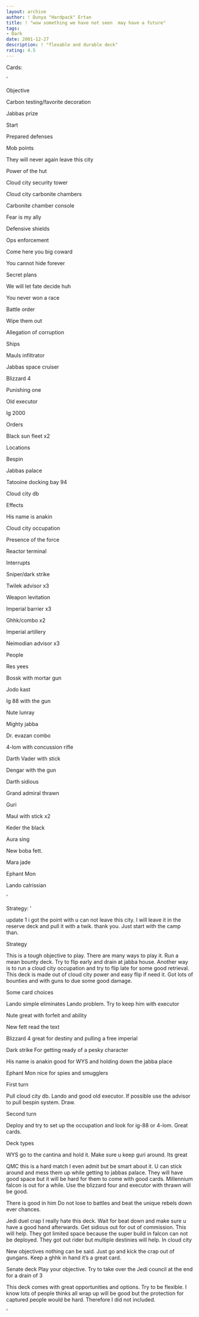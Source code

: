 ```yaml
---
layout: archive
author: ! Dunya "Hardpack" Ertan
title: ! "wow something we have not seen  may have a future"
tags:
- Dark
date: 2001-12-27
description: ! "flexable and durable deck"
rating: 4.5
---
```

Cards: 

' 

Objective  

Carbon testing/favorite decoration

Jabbas prize


Start

Prepared defenses

Mob points

They will never again leave this city

Power of the hut

Cloud city security tower

Cloud city carbonite chambers

Carbonite chamber console

Fear is my ally

Defensive shields

Ops enforcement

Come here you big coward

You cannot hide forever

Secret plans

We will let fate decide huh

You never won a race

Battle order

Wipe them out

Allegation of corruption


Ships

Mauls infiltrator

Jabbas space cruiser

Blizzard 4

Punishing one

Old executor

Ig 2000


Orders

Black sun fleet x2


Locations

Bespin

Jabbas palace

Tatooine docking bay 94

Cloud city db


Effects

His name is anakin

Cloud city occupation

Presence of the force

Reactor terminal


Interrupts

Sniper/dark strike 

Twilek advisor x3

Weapon levitation 

Imperial barrier x3

Ghhk/combo x2

Imperial artillery 

Neimodian advisor x3


People

Res yees

Bossk with mortar gun

Jodo kast

Ig 88 with the gun

Nute lunray

Mighty jabba

Dr. evazan combo

4-lom with concussion rifle

Darth Vader with stick

Dengar with the gun

Darth sidious

Grand admiral thrawn

Guri

Maul with stick x2

Keder the black

Aura sing

New boba fett. 

Mara jade

Ephant Mon

Lando calrissian


'

Strategy: '

update 1 i got the point with u can not leave this city. I will leave it in the reserve deck and pull it with a twik. thank you. Just start with the camp than. 



Strategy


This is a tough objective to play. There are many ways to play it. Run a mean bounty deck. Try to flip early and drain at jabba house. Another way is to run a cloud city occupation and try to flip late for some good retrieval. This deck is made out of cloud city power and easy flip if need it. Got lots of bounties and with guns to due some good damage.


Some card choices

Lando simple eliminates Lando problem. Try to keep him with executor


Nute great with forfeit and ability


New fett read the text


Blizzard 4 great for destiny and pulling a free imperial


Dark strike For getting ready of a pesky character


His name is anakin good for WYS and holding down the jabba place


Ephant Mon nice for spies and smugglers




First turn

Pull cloud city db. Lando and good old executor. If possible use the advisor to pull bespin system. Draw. 


Second turn 

Deploy and try to set up the occupation and look for ig-88 or 4-lom. Great cards.


Deck types

WYS go to the cantina and hold it. Make sure u keep guri around. Its great


QMC this is a hard match I even admit but be smart about it. U can stick around and mess them up while getting to jabbas palace. They will have good space but it will be hard for them to come with good cards. Millennium falcon is out for a while. Use the blizzard four and executor with thrawn will be good.


There is good in him Do not lose to battles and beat the unique rebels down ever chances.


Jedi duel crap I really hate this deck. Wait for beat down and make sure u have a good hand afterwards. Get sidious out for out of commission. This will help. They got limited space because the super build in falcon can not be deployed. They got out rider but multiple destinies will help. In cloud city


New objectives nothing can be said. Just go and kick the crap out of gungans. Keep a ghhk in hand it’s a great card.


Senate deck Play your objective. Try to take over the Jedi council at the end for a drain of 3


This deck comes with great opportunities and options. Try to be flexible. I know lots of people thinks all wrap up will be good but the protection for captured people would be hard. Therefore I did not included.


'